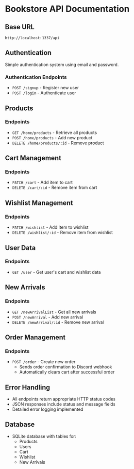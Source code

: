 # Bookstore API Documentation

## Base URL
`http://localhost:1337/api`

## Authentication
Simple authentication system using email and password.

### Authentication Endpoints
- `POST /signup` - Register new user
- `POST /login` - Authenticate user

## Products

### Endpoints
- `GET /home/products` - Retrieve all products
- `POST /home/products` - Add new product
- `DELETE /home/products/:id` - Remove product

## Cart Management

### Endpoints
- `PATCH /cart` - Add item to cart
- `DELETE /cart/:id` - Remove item from cart

## Wishlist Management

### Endpoints
- `PATCH /wishlist` - Add item to wishlist
- `DELETE /wishlist/:id` - Remove item from wishlist

## User Data

### Endpoints
- `GET /user` - Get user's cart and wishlist data

## New Arrivals

### Endpoints
- `GET /newArrivalList` - Get all new arrivals
- `POST /newArrival` - Add new arrival
- `DELETE /newArrival/:id` - Remove new arrival

## Order Management

### Endpoints
- `POST /order` - Create new order
  - Sends order confirmation to Discord webhook
  - Automatically clears cart after successful order

## Error Handling
- All endpoints return appropriate HTTP status codes
- JSON responses include status and message fields
- Detailed error logging implemented

## Database
- SQLite database with tables for:
  - Products
  - Users
  - Cart
  - Wishlist
  - New Arrivals